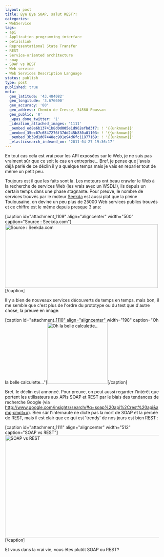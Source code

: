 ```yaml
---
layout: post
title: Bye Bye SOAP, salut REST?!
categories:
- WebService
tags:
- api
- Application programming interface
- petalslink
- Representational State Transfer
- REST
- Service-oriented architecture
- soap
- SOAP vs REST
- Web service
- Web Services Description Language
status: publish
type: post
published: true
meta:
  geo_latitude: '43.484082'
  geo_longitude: '3.676690'
  geo_accuracy: '80'
  geo_address: Chemin de Cresse, 34560 Poussan
  geo_public: '0'
  _wpas_done_twitter: '1'
  _ideation_attached_images: '1111'
  _oembed_ed8e6b13741b8d0d005e1d962efbd3f7: ! '{{unknown}}'
  _oembed_35ec07c6547276f37dd245b830a01103: ! '{{unknown}}'
  _oembed_3b39d1d07448ec991e94d6fc11877169: ! '{{unknown}}'
  _elasticsearch_indexed_on: '2011-04-27 19:36:17'
---
```

En tout cas cela est vrai pour les API exposées sur le Web, je ne suis pas vraiment sûr que ce soit le cas en entreprise... Bref, je pense que j'avais déjà parlé de ce déclin il y a quelque temps mais je vais en reparler tout de même un petit peu.

Toujours est il que les faits sont là. Les moteurs ont beau crawler le Web à la recherche de services Web (les vrais avec un WSDL!), ils depuis un certain temps dans une phase stagnante. Pour preuve, le nombre de services trouvés par le moteur <a href="http://webservices.seekda.com/browse">Seekda</a> est aussi plat que la pleine Toulousaine, on devine un peu plus de 25000 Web services publics trouvés et ce chiffre est le même depuis presque 3 ans:

[caption id="attachment_1109" align="aligncenter" width="500" caption="Source : Seekda.com"]<a href="http://chamerling.files.wordpress.com/2011/04/capture-d_c3a9cran-2011-04-27-c3a0-21-18-48.png"><img class="size-full wp-image-1109" title="Source : Seekda.com" src="http://chamerling.files.wordpress.com/2011/04/capture-d_c3a9cran-2011-04-27-c3a0-21-18-48.png" alt="Source : Seekda.com" width="500" height="208" /></a>[/caption]

Il y a bien de nouveaux services découverts de temps en temps, mais bon, il me semble que c'est plus de l'ordre du prototype ou du test que d'autre chose, la preuve en image:

[caption id="attachment_1110" align="aligncenter" width="198" caption="Oh la belle calculette..."]<a href="http://chamerling.files.wordpress.com/2011/04/capture-d_c3a9cran-2011-04-27-c3a0-21-21-28.png"><img class="size-full wp-image-1110" title="Oh la belle calculette..." src="http://chamerling.files.wordpress.com/2011/04/capture-d_c3a9cran-2011-04-27-c3a0-21-21-28.png" alt="Oh la belle calculette..." width="198" height="200" /></a>[/caption]

Bref, le déclin est annoncé. Pour preuve, on peut aussi regarder l'intérêt que portent les utilisateurs aux APIs SOAP et REST par le biais des tendances de recherche Google (via <a href="http://www.google.com/insights/search/#q=soap%20api%2Crest%20api&amp;cmpt=q">http://www.google.com/insights/search/#q=soap%20api%2Crest%20api&amp;cmpt=q</a>). Bien sûr l'internaute ne dicte pas la mort de SOAP et la percée de REST, mais il est clair que ce qui est 'trendy' de nos jours est bien REST :

[caption id="attachment_1111" align="aligncenter" width="512" caption="SOAP vs REST"]<a href="http://chamerling.files.wordpress.com/2011/04/capture-d_c3a9cran-2011-04-27-c3a0-21-26-39.png"><img class="size-full wp-image-1111" title="SOAP vs REST" src="http://chamerling.files.wordpress.com/2011/04/capture-d_c3a9cran-2011-04-27-c3a0-21-26-39.png" alt="SOAP vs REST" width="512" height="334" /></a>[/caption]

Et vous dans la vrai vie, vous êtes plutôt SOAP ou REST?

